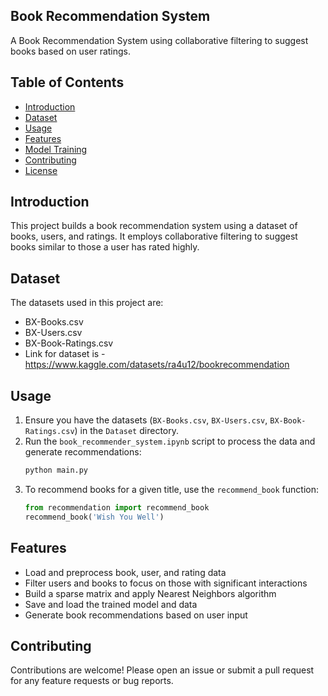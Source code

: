 ## Book Recommendation System

A Book Recommendation System using collaborative filtering to suggest books based on user ratings.

## Table of Contents
- [Introduction](#introduction)
- [Dataset](#dataset)
- [Usage](#usage)
- [Features](#features)
- [Model Training](#model-training)
- [Contributing](#contributing)
- [License](#license)

## Introduction
This project builds a book recommendation system using a dataset of books, users, and ratings. It employs collaborative filtering to suggest books similar to those a user has rated highly.

## Dataset
The datasets used in this project are:
- BX-Books.csv
- BX-Users.csv
- BX-Book-Ratings.csv
- Link for dataset is - https://www.kaggle.com/datasets/ra4u12/bookrecommendation

## Usage
1. Ensure you have the datasets (`BX-Books.csv`, `BX-Users.csv`, `BX-Book-Ratings.csv`) in the `Dataset` directory.
2. Run the `book_recommender_system.ipynb` script to process the data and generate recommendations:
    ```bash
    python main.py
    ```
3. To recommend books for a given title, use the `recommend_book` function:
    ```python
    from recommendation import recommend_book
    recommend_book('Wish You Well')
    ```

## Features
- Load and preprocess book, user, and rating data
- Filter users and books to focus on those with significant interactions
- Build a sparse matrix and apply Nearest Neighbors algorithm
- Save and load the trained model and data
- Generate book recommendations based on user input


## Contributing
Contributions are welcome! Please open an issue or submit a pull request for any feature requests or bug reports.
